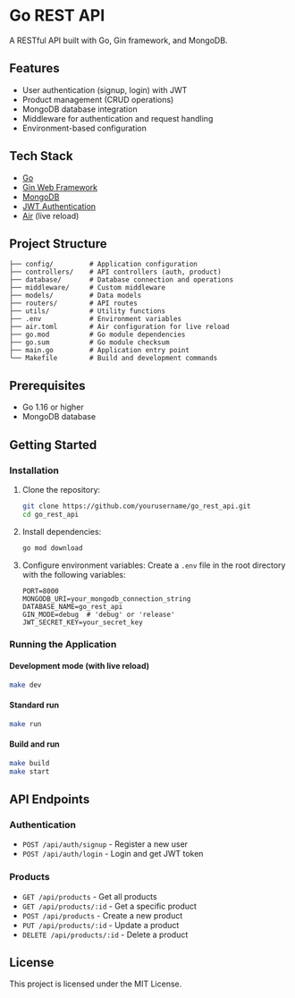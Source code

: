 # Go REST API

A RESTful API built with Go, Gin framework, and MongoDB.

## Features

- User authentication (signup, login) with JWT
- Product management (CRUD operations)
- MongoDB database integration
- Middleware for authentication and request handling
- Environment-based configuration

## Tech Stack

- [Go](https://golang.org/)
- [Gin Web Framework](https://github.com/gin-gonic/gin)
- [MongoDB](https://www.mongodb.com/)
- [JWT Authentication](https://github.com/golang-jwt/jwt)
- [Air](https://github.com/cosmtrek/air) (live reload)

## Project Structure

```
├── config/         # Application configuration
├── controllers/    # API controllers (auth, product)
├── database/       # Database connection and operations
├── middleware/     # Custom middleware
├── models/         # Data models
├── routers/        # API routes
├── utils/          # Utility functions
├── .env            # Environment variables
├── air.toml        # Air configuration for live reload
├── go.mod          # Go module dependencies
├── go.sum          # Go module checksum
├── main.go         # Application entry point
└── Makefile        # Build and development commands
```

## Prerequisites

- Go 1.16 or higher
- MongoDB database

## Getting Started

### Installation

1. Clone the repository:
   ```bash
   git clone https://github.com/yourusername/go_rest_api.git
   cd go_rest_api
   ```

2. Install dependencies:
   ```bash
   go mod download
   ```

3. Configure environment variables:
   Create a `.env` file in the root directory with the following variables:
   ```
   PORT=8000
   MONGODB_URI=your_mongodb_connection_string
   DATABASE_NAME=go_rest_api
   GIN_MODE=debug  # 'debug' or 'release'
   JWT_SECRET_KEY=your_secret_key
   ```

### Running the Application

#### Development mode (with live reload)

```bash
make dev
```

#### Standard run

```bash
make run
```

#### Build and run

```bash
make build
make start
```

## API Endpoints

### Authentication

- `POST /api/auth/signup` - Register a new user
- `POST /api/auth/login` - Login and get JWT token

### Products

- `GET /api/products` - Get all products
- `GET /api/products/:id` - Get a specific product
- `POST /api/products` - Create a new product
- `PUT /api/products/:id` - Update a product
- `DELETE /api/products/:id` - Delete a product

## License

This project is licensed under the MIT License. 